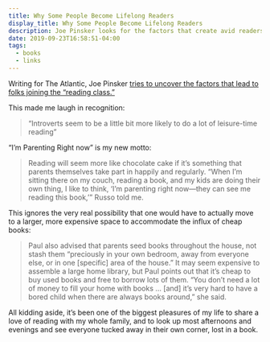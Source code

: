 ```yaml
---
title: Why Some People Become Lifelong Readers
display_title: Why Some People Become Lifelong Readers
description: Joe Pinsker looks for the factors that create avid readers.
date: 2019-09-23T16:58:51-04:00
tags:
  - books
  - links
---
```


Writing for The Atlantic, Joe Pinsker [tries to uncover the factors that lead to folks joining the “reading class.”](https://www.theatlantic.com/education/archive/2019/09/love-reading-books-leisure-pleasure/598315/) 

This made me laugh in recognition:

> “Introverts seem to be a little bit more likely to do a lot of leisure-time reading”

“I’m Parenting Right now” is my new motto:

> Reading will seem more like chocolate cake if it’s something that parents themselves take part in happily and regularly. “When I’m sitting there on my couch, reading a book, and my kids are doing their own thing, I like to think, ‘I’m parenting right now—they can see me reading this book,’” Russo told me.

This ignores the very real possibility that one would have to actually move to a larger, more expensive space to accommodate the influx of cheap books:

> Paul also advised that parents seed books throughout the house, not stash them “preciously in your own bedroom, away from everyone else, or in one [specific] area of the house.” It may seem expensive to assemble a large home library, but Paul points out that it’s cheap to buy used books and free to borrow lots of them. “You don’t need a lot of money to fill your home with books … [and] it’s very hard to have a bored child when there are always books around,” she said.

All kidding aside, it’s been one of the biggest pleasures of my life to share a love of reading with my whole family, and to look up most afternoons and evenings and see everyone tucked away in their own corner, lost in a book.